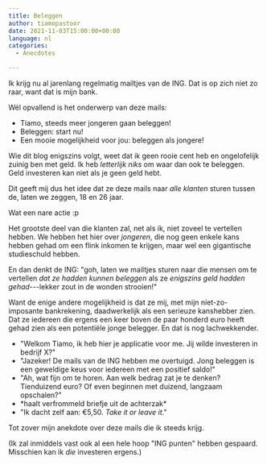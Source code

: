 ```yaml
---
title: Beleggen
author: tiamopastoor
date: 2021-11-03T15:00:00+00:00
language: nl
categories:
  - Anecdotes

---
```

Ik krijg nu al jarenlang regelmatig mailtjes van de ING. Dat is op zich niet zo raar, want dat is mijn bank.

Wél opvallend is het onderwerp van deze mails:

  * Tiamo, steeds meer jongeren gaan beleggen!
  * Beleggen: start nu!
  * Een mooie mogelijkheid voor jou: beleggen als jongere!

Wie dit blog enigszins volgt, weet dat ik geen rooie cent heb en ongelofelijk zuinig ben met geld. Ik heb _letterlijk niks_ om waar dan ook te beleggen. Geld investeren kan niet als je geen geld hebt.

Dit geeft mij dus het idee dat ze deze mails naar _alle klanten_ sturen tussen de, laten we zeggen, 18 en 26 jaar.

Wat een nare actie :p 

Het grootste deel van die klanten zal, net als ik, niet zoveel te vertellen hebben. We hebben het hier over _jongeren_, die nog geen enkele kans hebben gehad om een flink inkomen te krijgen, maar wel een gigantische studieschuld hebben. 

En dan denkt de ING: "goh, laten we mailtjes sturen naar die mensen om te vertellen _dat ze hadden kunnen beleggen_ als ze _enigszins geld hadden gehad_---lekker zout in de wonden strooien!"

Want de enige andere mogelijkheid is dat ze mij, met mijn niet-zo-imposante bankrekening, daadwerkelijk als een serieuze kanshebber zien. Dat ze iedereen die ergens een keer boven de paar honderd euro heeft gehad zien als een potentiële jonge belegger. En dat is nog lachwekkender.

  * "Welkom Tiamo, ik heb hier je applicatie voor me. Jij wilde investeren in bedrijf X?"
  * "Jazeker! De mails van de ING hebben me overtuigd. Jong beleggen is een geweldige keus voor iedereen met een positief saldo!"
  * "Ah, wat fijn om te horen. Aan welk bedrag zat je te denken? Tienduizend euro? Of even beginnen met duizend, langzaam opschalen?"
  * \*haalt verfrommeld briefje uit de achterzak\*
  * "Ik dacht zelf aan: €5,50. _Take it or leave it_."

Tot zover mijn anekdote over deze mails die ik steeds krijg.

(Ik zal inmiddels vast ook al een hele hoop "ING punten" hebben gespaard. Misschien kan ik _die_ investeren ergens.)